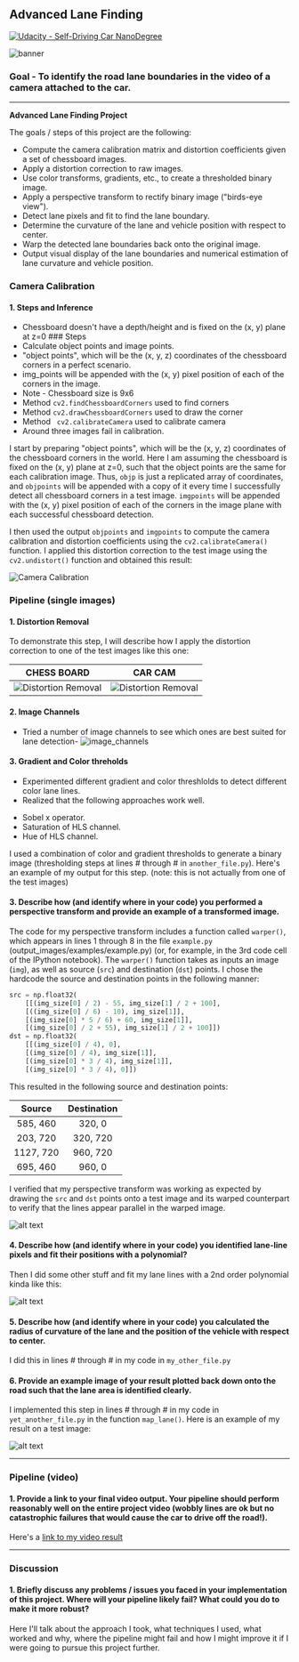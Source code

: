 
[//]: # (Image References)

[image1]: ./examples/undistort_output.png "Undistorted"
[image2]: ./test_images/test1.jpg "Road Transformed"
[image3]: ./examples/binary_combo_example.jpg "Binary Example"
[image4]: ./examples/warped_straight_lines.jpg "Warp Example"
[image5]: ./examples/color_fit_lines.jpg "Fit Visual"
[image6]: ./examples/example_output.jpg "Output"
[video1]: ./project_video.mp4 "Video"
[image10]: ./output_images/banner.png "Banner"
[image10]: ./output_images/Straight_Lines1_Output.jpg "Straight_Lines1_Output"
[image11]: ./output_images/Straight_Lines2_Output.jpg "Straight_Lines2_Output"
[image12]: ./output_images/Test1_Output.jpg "Test1_Output"
[image13]: ./output_images/Test2_Output.jpg "Test2_Output"
[image14]: ./output_images/Test3_Output.jpg "Test3_Output"
[image15]: ./output_images/Test4_Output.jpg "Test4_Output"
[image16]: ./output_images/Test5_Output.jpg "Test5_Output"
[image17]: ./output_images/Test6_Output.jpg "Test6_Output"
[image18]: ./output_images/camera_calibration.png "Camera Calibration"
[image19]: ./output_images/distortion_removal_1.png "Distortion Removal 1"
[image20]: ./output_images/distortion_removal_2.png "Distortion Removal 2"
[image21]: ./output_images/image_channels.png "Image Channels"



## Advanced Lane Finding
[![Udacity - Self-Driving Car NanoDegree](https://s3.amazonaws.com/udacity-sdc/github/shield-carnd.svg)](http://www.udacity.com/drive)

![banner][image10]

### Goal - To identify the road lane boundaries in the video of a camera attached to the car.
---

**Advanced Lane Finding Project**

The goals / steps of this project are the following:

* Compute the camera calibration matrix and distortion coefficients given a set of chessboard images.
* Apply a distortion correction to raw images.
* Use color transforms, gradients, etc., to create a thresholded binary image.
* Apply a perspective transform to rectify binary image ("birds-eye view").
* Detect lane pixels and fit to find the lane boundary.
* Determine the curvature of the lane and vehicle position with respect to center.
* Warp the detected lane boundaries back onto the original image.
* Output visual display of the lane boundaries and numerical estimation of lane curvature and vehicle position.

### Camera Calibration

#### 1. Steps and Inference
- Chessboard doesn't have a depth/height and is fixed on the (x, y) plane at z=0 ### Steps
- Calculate object points and image points.
- "object points", which will be the (x, y, z) coordinates of the chessboard corners in a perfect scenario.
- img_points will be appended with the (x, y) pixel position of each of the corners in the image.
- Note - Chessboard size is 9x6
- Method ``` cv2.findChessboardCorners ``` used to find corners
- Method ```cv2.drawChessboardCorners``` used to draw the corner
- Method ``` cv2.calibrateCamera``` used to calibrate camera
- Around three images fail in calibration.

I start by preparing "object points", which will be the (x, y, z) coordinates of the chessboard corners in the world. Here I am assuming the chessboard is fixed on the (x, y) plane at z=0, such that the object points are the same for each calibration image.  Thus, `objp` is just a replicated array of coordinates, and `objpoints` will be appended with a copy of it every time I successfully detect all chessboard corners in a test image.  `imgpoints` will be appended with the (x, y) pixel position of each of the corners in the image plane with each successful chessboard detection.  

I then used the output `objpoints` and `imgpoints` to compute the camera calibration and distortion coefficients using the `cv2.calibrateCamera()` function.  I applied this distortion correction to the test image using the `cv2.undistort()` function and obtained this result: 

![Camera Calibration][image18]

### Pipeline (single images)

#### 1. Distortion Removal

To demonstrate this step, I will describe how I apply the distortion correction to one of the test images like this one:

 **CHESS BOARD**                     |  **CAR CAM** 
 :-------------------------:|:-------------------------:
 ![Distortion Removal][image19] |  ![Distortion Removal][image20]

#### 2. Image Channels
- Tried a number of image channels to see which ones are best suited for lane detection-
![image_channels][image21]

#### 3. Gradient and Color threholds
- Experimented different gradient and color threshlolds to detect different color lane lines.
- Realized that the following approaches work well.
* Sobel x operator.
* Saturation of HLS channel.
* Hue of HLS channel.



I used a combination of color and gradient thresholds to generate a binary image (thresholding steps at lines # through # in `another_file.py`).  Here's an example of my output for this step.  (note: this is not actually from one of the test images)



#### 3. Describe how (and identify where in your code) you performed a perspective transform and provide an example of a transformed image.

The code for my perspective transform includes a function called `warper()`, which appears in lines 1 through 8 in the file `example.py` (output_images/examples/example.py) (or, for example, in the 3rd code cell of the IPython notebook).  The `warper()` function takes as inputs an image (`img`), as well as source (`src`) and destination (`dst`) points.  I chose the hardcode the source and destination points in the following manner:

```python
src = np.float32(
    [[(img_size[0] / 2) - 55, img_size[1] / 2 + 100],
    [((img_size[0] / 6) - 10), img_size[1]],
    [(img_size[0] * 5 / 6) + 60, img_size[1]],
    [(img_size[0] / 2 + 55), img_size[1] / 2 + 100]])
dst = np.float32(
    [[(img_size[0] / 4), 0],
    [(img_size[0] / 4), img_size[1]],
    [(img_size[0] * 3 / 4), img_size[1]],
    [(img_size[0] * 3 / 4), 0]])
```

This resulted in the following source and destination points:

| Source        | Destination   | 
|:-------------:|:-------------:| 
| 585, 460      | 320, 0        | 
| 203, 720      | 320, 720      |
| 1127, 720     | 960, 720      |
| 695, 460      | 960, 0        |

I verified that my perspective transform was working as expected by drawing the `src` and `dst` points onto a test image and its warped counterpart to verify that the lines appear parallel in the warped image.

![alt text][image4]

#### 4. Describe how (and identify where in your code) you identified lane-line pixels and fit their positions with a polynomial?

Then I did some other stuff and fit my lane lines with a 2nd order polynomial kinda like this:

![alt text][image5]

#### 5. Describe how (and identify where in your code) you calculated the radius of curvature of the lane and the position of the vehicle with respect to center.

I did this in lines # through # in my code in `my_other_file.py`

#### 6. Provide an example image of your result plotted back down onto the road such that the lane area is identified clearly.

I implemented this step in lines # through # in my code in `yet_another_file.py` in the function `map_lane()`.  Here is an example of my result on a test image:

![alt text][image6]

---

### Pipeline (video)

#### 1. Provide a link to your final video output.  Your pipeline should perform reasonably well on the entire project video (wobbly lines are ok but no catastrophic failures that would cause the car to drive off the road!).

Here's a [link to my video result](./project_video.mp4)

---

### Discussion

#### 1. Briefly discuss any problems / issues you faced in your implementation of this project.  Where will your pipeline likely fail?  What could you do to make it more robust?

Here I'll talk about the approach I took, what techniques I used, what worked and why, where the pipeline might fail and how I might improve it if I were going to pursue this project further.  
